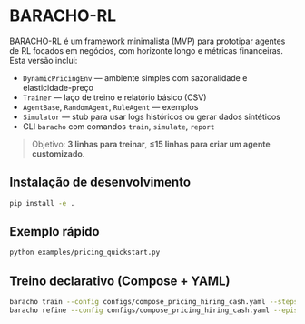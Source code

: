 # BARACHO-RL

BARACHO-RL é um framework minimalista (MVP) para prototipar agentes de RL focados em negócios,
com horizonte longo e métricas financeiras. Esta versão inclui:

- `DynamicPricingEnv` — ambiente simples com sazonalidade e elasticidade-preço
- `Trainer` — laço de treino e relatório básico (CSV)
- `AgentBase`, `RandomAgent`, `RuleAgent` — exemplos
- `Simulator` — stub para usar logs históricos ou gerar dados sintéticos
- CLI `baracho` com comandos `train`, `simulate`, `report`

> Objetivo: **3 linhas para treinar**, **≤15 linhas para criar um agente customizado**.

## Instalação de desenvolvimento
```bash
pip install -e .
```

## Exemplo rápido
```bash
python examples/pricing_quickstart.py
```


## Treino declarativo (Compose + YAML)
```bash
baracho train --config configs/compose_pricing_hiring_cash.yaml --steps 20000 --outdir runs/compose_yaml
baracho refine --config configs/compose_pricing_hiring_cash.yaml --episodes 40 --window 3 --outdir runs/refine_yaml
```
